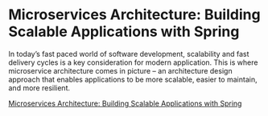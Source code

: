 # Microservices Architecture: Building Scalable Applications with Spring

In today’s fast paced world of software development, scalability and fast delivery cycles is a key consideration for modern application. This is where microservice architecture comes in picture – an architecture design approach that enables applications to be more scalable, easier to maintain, and more resilient.

[Microservices Architecture: Building Scalable Applications with Spring](https://techsphere.dev/microservices-architecture-building-scalable-applications-with-spring-boot)
